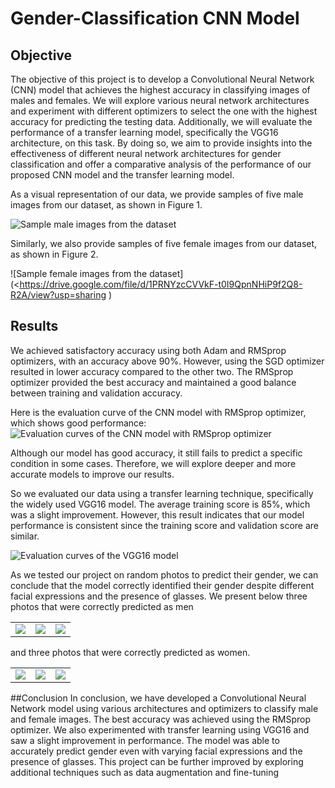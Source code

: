 # Gender-Classification CNN Model

## Objective
The objective of this project is to develop a Convolutional Neural Network (CNN) model that achieves the highest accuracy in classifying images of males and females. We will explore various neural network architectures and experiment with different optimizers to select the one with the highest accuracy for predicting the testing data. Additionally, we will evaluate the performance of a transfer learning model, specifically the VGG16 architecture, on this task. By doing so, we aim to provide insights into the effectiveness of different neural network architectures for gender classification and offer a comparative analysis of the performance of our proposed CNN model and the transfer learning model.


As a visual representation of our data, we provide samples of five male images from our dataset, as shown in Figure 1.

![Sample male images from the dataset](<https://drive.google.com/file/d/1CILznRzK9lOQgoy2PDUZdrDglNTL5pzj/view>)


Similarly, we also provide samples of five female images from our dataset, as shown in Figure 2.

![Sample female images from the dataset](<https://drive.google.com/file/d/1PRNYzcCVVkF-t0I9QpnNHiP9f2Q8-R2A/view?usp=sharing
)




## Results
We achieved satisfactory accuracy using both Adam and RMSprop optimizers, with an accuracy above 90%. However, using the SGD optimizer resulted in lower accuracy compared to the other two. The RMSprop optimizer provided the best accuracy and maintained a good balance between training and validation accuracy.

Here is the evaluation curve of the CNN model with RMSprop optimizer, which shows good performance:
![Evaluation curves of the CNN model with RMSprop optimizer](<https://drive.google.com/file/d/13iysYXk9GR7gdOlaFEpXK3DydQ2XRUAE/view?usp=sharing>)


Although our model has good accuracy, it still fails to predict a specific condition in some cases. Therefore, we will explore deeper and more accurate models to improve our results.

So we evaluated our data using a transfer learning technique, specifically the widely used VGG16 model. The average training score is 85%, which was a slight improvement. However, this result indicates that our model performance is consistent since the training score and validation score are similar.

![Evaluation curves of the VGG16 model](>https://drive.google.com/file/d/1qBmXBRhGrMfm9nmUKaSFeHjXdKkPFixy/view?usp=sharing>)

As we tested our project on random photos to predict their gender, we can conclude that the model correctly identified their gender despite different facial expressions and the presence of glasses. 
We present below three photos that were correctly predicted as men 

<table>
  <tr>
    <td><img src="https://drive.google.com/file/d/1HQL-IA0RlbypVuhR4vRbyNZxrdpHZTwL/view?usp=sharing"></td>
    <td><img src="https://drive.google.com/file/d/1HctO5Lw-wIB_9mmKTyPXoJmRG8_5oT5J/view?usp=sharing"></td>
    <td><img src="https://drive.google.com/file/d/1-1agVdPf40FTxG0dfM8CLV9btAWdh5qv/view?usp=sharing"></td>
  </tr>
</table>


and three photos that were correctly predicted as women.
<table>
  <tr>
    <td><img src="https://drive.google.com/file/d/1r0gU3uVjXkp0owf38v3PuwjqfdA-yUZa/view?usp=sharing"></td>
    <td><img src="https://drive.google.com/file/d/1ojNCZ53Lp4sh8zWdfQvQq0Zsc0adkW4x/view?usp=sharing"></td>
    <td><img src="https://drive.google.com/file/d/1gh3viQ8X89L8dC97zqjBmKDTvNFpGMEn/view?usp=sharing"></td>
  </tr>
</table>

##Conclusion 
In conclusion, we have developed a Convolutional Neural Network model using various architectures and optimizers to classify male and female images. The best accuracy was achieved using the RMSprop optimizer. We also experimented with transfer learning using VGG16 and saw a slight improvement in performance. The model was able to accurately predict gender even with varying facial expressions and the presence of glasses. This project can be further improved by exploring additional techniques such as data augmentation and fine-tuning
